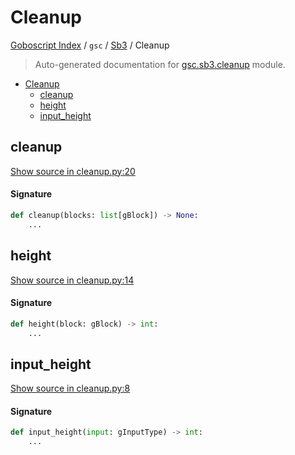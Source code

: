# Cleanup

[Goboscript Index](../../README.md#goboscript-index) /
`gsc` /
[Sb3](./index.md#sb3) /
Cleanup

> Auto-generated documentation for [gsc.sb3.cleanup](../../../gsc/sb3/cleanup.py) module.

- [Cleanup](#cleanup)
  - [cleanup](#cleanup)
  - [height](#height)
  - [input_height](#input_height)

## cleanup

[Show source in cleanup.py:20](../../../gsc/sb3/cleanup.py#L20)

#### Signature

```python
def cleanup(blocks: list[gBlock]) -> None:
    ...
```



## height

[Show source in cleanup.py:14](../../../gsc/sb3/cleanup.py#L14)

#### Signature

```python
def height(block: gBlock) -> int:
    ...
```



## input_height

[Show source in cleanup.py:8](../../../gsc/sb3/cleanup.py#L8)

#### Signature

```python
def input_height(input: gInputType) -> int:
    ...
```